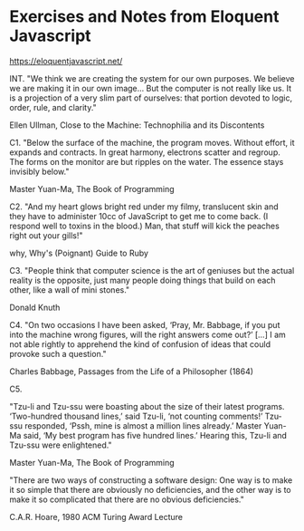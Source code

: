 # Exercises and Notes from Eloquent Javascript

https://eloquentjavascript.net/

INT.
"We think we are creating the system for our own purposes. We believe we are making it in our own image... But the computer is not really like us. It is a projection of a very slim part of ourselves: that portion devoted to logic, order, rule, and clarity."

Ellen Ullman, Close to the Machine: Technophilia and its Discontents

C1.
"Below the surface of the machine, the program moves. Without effort, it expands and contracts. In great harmony, electrons scatter and regroup. The forms on the monitor are but ripples on the water. The essence stays invisibly below."

Master Yuan-Ma, The Book of Programming

C2.
"And my heart glows bright red under my filmy, translucent skin and they have to administer 10cc of JavaScript to get me to come back. (I respond well to toxins in the blood.) Man, that stuff will kick the peaches right out your gills!"

why, Why's (Poignant) Guide to Ruby

C3.
"People think that computer science is the art of geniuses but the actual reality is the opposite, just many people doing things that build on each other, like a wall of mini stones."

Donald Knuth

C4.
"On two occasions I have been asked, ‘Pray, Mr. Babbage, if you put into the machine wrong figures, will the right answers come out?’ [...] I am not able rightly to apprehend the kind of confusion of ideas that could provoke such a question."

Charles Babbage, Passages from the Life of a Philosopher (1864)

C5.

"Tzu-li and Tzu-ssu were boasting about the size of their latest programs. ‘Two-hundred thousand lines,’ said Tzu-li, ‘not counting comments!’ Tzu-ssu responded, ‘Pssh, mine is almost a million lines already.’ Master Yuan-Ma said, ‘My best program has five hundred lines.’ Hearing this, Tzu-li and Tzu-ssu were enlightened."

Master Yuan-Ma, The Book of Programming

"There are two ways of constructing a software design: One way is to make it so simple that there are obviously no deficiencies, and the other way is to make it so complicated that there are no obvious deficiencies."

C.A.R. Hoare, 1980 ACM Turing Award Lecture
